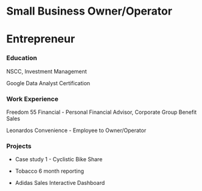# Small Business Owner/Operator

# Entrepreneur

### Education

NSCC, Investment Management

Google Data Analyst Certification

### Work Experience
Freedom 55 Financial - Personal Financial Advisor, Corporate Group Benefit Sales

Leonardos Convenience - Employee to Owner/Operator

### Projects

- Case study 1 - Cyclistic Bike Share

- Tobacco 6 month reporting

- Adidas Sales Interactive Dashboard





